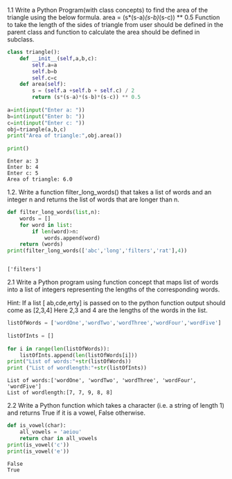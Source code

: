 
1.1 Write a Python Program(with class concepts) to find the area of the triangle using the below
formula.
area = (s*(s-a)*(s-b)*(s-c)) ** 0.5
Function to take the length of the sides of triangle from user should be defined in the parent
class and function to calculate the area should be defined in subclass.


```python
class triangle():
    def __init__(self,a,b,c):
        self.a=a
        self.b=b
        self.c=c
    def area(self):
        s = (self.a +self.b + self.c) / 2
        return (s*(s-a)*(s-b)*(s-c)) ** 0.5
      
a=int(input("Enter a: "))
b=int(input("Enter b: "))
c=int(input("Enter c: "))
obj=triangle(a,b,c)
print("Area of triangle:",obj.area())
 
print()
```

    Enter a: 3
    Enter b: 4
    Enter c: 5
    Area of triangle: 6.0
    
    

1.2. Write a function filter_long_words() that takes a list of words and an integer n and returns
the list of words that are longer than n.


```python
def filter_long_words(list,n):
    words = []
    for word in list:
        if len(word)>n:
            words.append(word)
    return (words)
print(filter_long_words(['abc','long','filters','rat'],4))



```

    ['filters']
    

2.1 Write a Python program using function concept that maps list of words into a list of integers
representing the lengths of the corresponding words.



Hint: ​If a list [ ab,cde,erty] is passed on to the python function output should come as [2,3,4]
Here 2,3 and 4 are the lengths of the words in the list.


```python
listOfWords = ['wordOne','wordTwo','wordThree','wordFour','wordFive']
 
listOfInts = []
 
for i in range(len(listOfWords)):
    listOfInts.append(len(listOfWords[i]))
print("List of words:"+str(listOfWords))    
print ("List of wordlength:"+str(listOfInts))
```

    List of words:['wordOne', 'wordTwo', 'wordThree', 'wordFour', 'wordFive']
    List of wordlength:[7, 7, 9, 8, 8]
    

2.2 Write a Python function which takes a character (i.e. a string of length 1) and returns True if
it is a vowel, False otherwise.


```python
def is_vowel(char):
    all_vowels = 'aeiou'
    return char in all_vowels
print(is_vowel('c'))
print(is_vowel('e'))


```

    False
    True
    


```python

```


```python

```


```python

```


```python

```


```python

```


```python

```


```python

```


```python

```


```python

```
